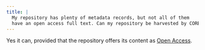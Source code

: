 ```yaml
---
title: |
  My repository has plenty of metadata records, but not all of them
  have an open access full text. Can my repository be harvested by CORE?
---
```

Yes it can, provided that the repository offers its content as
[Open Access](~mission).
